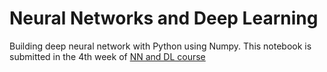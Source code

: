 # Neural Networks and Deep Learning

Building deep neural network with Python using Numpy. This notebook is submitted in the 4th week of [NN and DL course](https://www.coursera.org/learn/neural-networks-deep-learning)